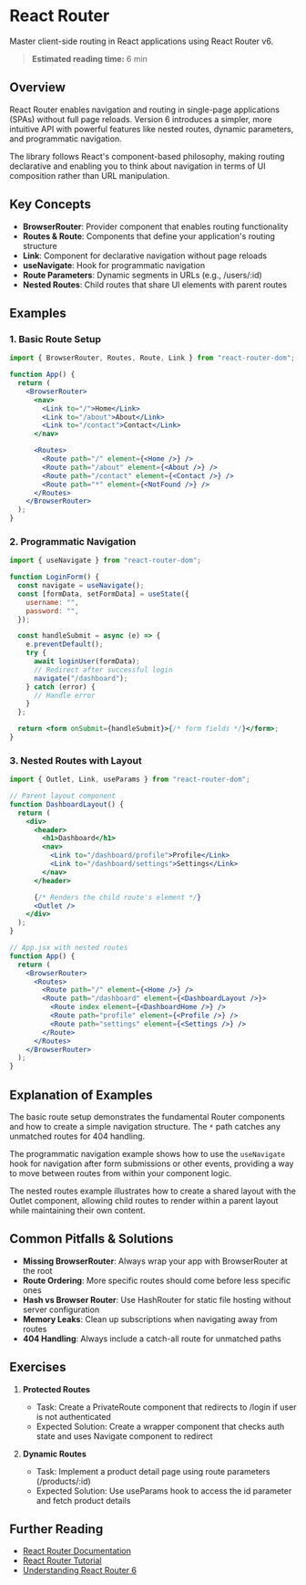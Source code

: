 # React Router

Master client-side routing in React applications using React Router v6.

> **Estimated reading time:** 6 min

## Overview

React Router enables navigation and routing in single-page applications (SPAs) without full page reloads. Version 6 introduces a simpler, more intuitive API with powerful features like nested routes, dynamic parameters, and programmatic navigation.

The library follows React's component-based philosophy, making routing declarative and enabling you to think about navigation in terms of UI composition rather than URL manipulation.

## Key Concepts

- **BrowserRouter**: Provider component that enables routing functionality
- **Routes & Route**: Components that define your application's routing structure
- **Link**: Component for declarative navigation without page reloads
- **useNavigate**: Hook for programmatic navigation
- **Route Parameters**: Dynamic segments in URLs (e.g., /users/:id)
- **Nested Routes**: Child routes that share UI elements with parent routes

## Examples

### 1. Basic Route Setup

```jsx
import { BrowserRouter, Routes, Route, Link } from "react-router-dom";

function App() {
  return (
    <BrowserRouter>
      <nav>
        <Link to="/">Home</Link>
        <Link to="/about">About</Link>
        <Link to="/contact">Contact</Link>
      </nav>

      <Routes>
        <Route path="/" element={<Home />} />
        <Route path="/about" element={<About />} />
        <Route path="/contact" element={<Contact />} />
        <Route path="*" element={<NotFound />} />
      </Routes>
    </BrowserRouter>
  );
}
```

### 2. Programmatic Navigation

```jsx
import { useNavigate } from "react-router-dom";

function LoginForm() {
  const navigate = useNavigate();
  const [formData, setFormData] = useState({
    username: "",
    password: "",
  });

  const handleSubmit = async (e) => {
    e.preventDefault();
    try {
      await loginUser(formData);
      // Redirect after successful login
      navigate("/dashboard");
    } catch (error) {
      // Handle error
    }
  };

  return <form onSubmit={handleSubmit}>{/* form fields */}</form>;
}
```

### 3. Nested Routes with Layout

```jsx
import { Outlet, Link, useParams } from "react-router-dom";

// Parent layout component
function DashboardLayout() {
  return (
    <div>
      <header>
        <h1>Dashboard</h1>
        <nav>
          <Link to="/dashboard/profile">Profile</Link>
          <Link to="/dashboard/settings">Settings</Link>
        </nav>
      </header>

      {/* Renders the child route's element */}
      <Outlet />
    </div>
  );
}

// App.jsx with nested routes
function App() {
  return (
    <BrowserRouter>
      <Routes>
        <Route path="/" element={<Home />} />
        <Route path="/dashboard" element={<DashboardLayout />}>
          <Route index element={<DashboardHome />} />
          <Route path="profile" element={<Profile />} />
          <Route path="settings" element={<Settings />} />
        </Route>
      </Routes>
    </BrowserRouter>
  );
}
```

## Explanation of Examples

The basic route setup demonstrates the fundamental Router components and how to create a simple navigation structure. The `*` path catches any unmatched routes for 404 handling.

The programmatic navigation example shows how to use the `useNavigate` hook for navigation after form submissions or other events, providing a way to move between routes from within your component logic.

The nested routes example illustrates how to create a shared layout with the Outlet component, allowing child routes to render within a parent layout while maintaining their own content.

## Common Pitfalls & Solutions

- **Missing BrowserRouter**: Always wrap your app with BrowserRouter at the root
- **Route Ordering**: More specific routes should come before less specific ones
- **Hash vs Browser Router**: Use HashRouter for static file hosting without server configuration
- **Memory Leaks**: Clean up subscriptions when navigating away from routes
- **404 Handling**: Always include a catch-all route for unmatched paths

## Exercises

1. **Protected Routes**

   - Task: Create a PrivateRoute component that redirects to /login if user is not authenticated
   - Expected Solution: Create a wrapper component that checks auth state and uses Navigate component to redirect

2. **Dynamic Routes**
   - Task: Implement a product detail page using route parameters (/products/:id)
   - Expected Solution: Use useParams hook to access the id parameter and fetch product details

## Further Reading

- [React Router Documentation](https://reactrouter.com/docs/en/v6)
- [React Router Tutorial](https://reactrouter.com/docs/en/v6/getting-started/tutorial)
- [Understanding React Router 6](https://ui.dev/react-router-tutorial)
